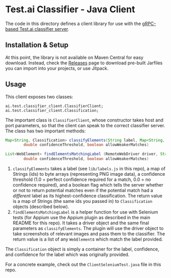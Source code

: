 # Test.ai Classifier - Java Client

The code in this directory defines a client library for use with the [gRPC-based Test.ai classifier server](https://github.com/testdotai/appium-classifier-plugin).

## Installation & Setup

At this point, the library is not available on Maven Central for easy download. Instead, check the [Releases](https://github.com/testdotai/classifier-client-java/releases) page to download pre-built Jarfiles you can import into your projects, or use Jitpack.

## Usage

This client exposes two classes:

```
ai.test.classifier_client.ClassifierClient;
ai.test.classifier_client.Classification;
```

The important class is `ClassifierClient`, whose constructor takes host and port parameters, so that the client can speak to the correct classifier server. The class has two important methods:

```java
Map<String, Classification> classifyElements(String label, Map<String, byte[]> elementImages,
        double confidenceThreshold, boolean allowWeakerMatches)

List<WebElement> findElementsMatchingLabel (RemoteWebDriver driver, String label,
        double confidenceThreshold, boolean allowWeakerMatches)
```

1. `classifyElements` takes a label (see `lib/labels.js` in this repo), a map of Strings (ids) to byte arrays (representing PNG image data), a confidence threshold (1.0 = perfect confidence required for a match, 0.0 = no confidence required), and a boolean flag which tells the server whether or not to return potential matches even if the potential match had a *different* label as its highest-confidence classification. The return value is a map of Strings (the same ids you passed in) to `Classification` objects (described below).
2. `findElementsMatchingLabel` is a helper function for use with Selenium tests (for Appium use the Appium plugin as described in the main README for this repo). It takes a driver object and the same final parameters as `classifyElements`. The plugin will use the driver object to take screenshots of relevant images and pass them to the classifier. The return value is a list of any `WebElement`s which match the label provided.

The `Classification` object is simply a container for the label, confidence, and confidence for the label which was originally provided.

For a concrete example, check out the `ClientSeleniumTest.java` file in this repo.
